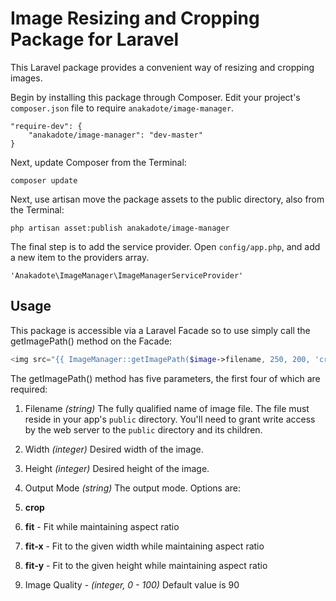 # Image Resizing and Cropping Package for Laravel

This Laravel package provides a convenient way of resizing and cropping images.

Begin by installing this package through Composer. Edit your project's `composer.json` file to require `anakadote/image-manager`.

	"require-dev": {
		"anakadote/image-manager": "dev-master"
	}

Next, update Composer from the Terminal:

    composer update

Next, use artisan move the package assets to the public directory, also from the Terminal:

    php artisan asset:publish anakadote/image-manager

The final step is to add the service provider. Open `config/app.php`, and add a new item to the providers array.

    'Anakadote\ImageManager\ImageManagerServiceProvider'


## Usage

This package is accessible via a Laravel Facade so to use simply call the getImagePath() method on the Facade:

```php
<img src="{{ ImageManager::getImagePath($image->filename, 250, 200, 'crop') }}" alt="">

```

The getImagePath() method has five parameters, the first four of which are required:

1. Filename *(string)* The fully qualified name of image file. The file must reside in your app's `public` directory. You'll need to grant write access by the web server to the `public` directory and its children.

2. Width *(integer)* Desired width of the image.

3. Height *(integer)* Desired height of the image.
4. Output Mode *(string)* The output mode. Options are:
  1. **crop**
  2. **fit** - Fit while maintaining aspect ratio
  3. **fit-x** - Fit to the given width while maintaining aspect ratio
  4. **fit-y** - Fit to the given height while maintaining aspect ratio

5. Image Quality - *(integer, 0 - 100)* Default value is 90
